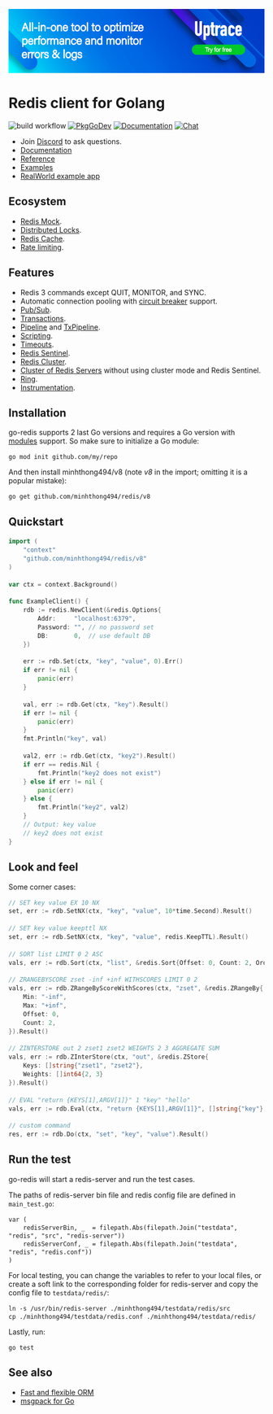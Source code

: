 <p align="center">
  <a href="https://uptrace.dev/?utm_source=gh-redis&utm_campaign=gh-redis-banner1">
    <img src="https://raw.githubusercontent.com/uptrace/roadmap/master/banner1.png" alt="All-in-one tool to optimize performance and monitor errors & logs">
  </a>
</p>

# Redis client for Golang

![build workflow](https://github.com/minhthong494/redis/actions/workflows/build.yml/badge.svg)
[![PkgGoDev](https://pkg.go.dev/badge/github.com/minhthong494/redis/v8)](https://pkg.go.dev/github.com/minhthong494/redis/v8?tab=doc)
[![Documentation](https://img.shields.io/badge/redis-documentation-informational)](https://redis.uptrace.dev/)
[![Chat](https://discordapp.com/api/guilds/752070105847955518/widget.png)](https://discord.gg/rWtp5Aj)

- Join [Discord](https://discord.gg/rWtp5Aj) to ask questions.
- [Documentation](https://redis.uptrace.dev)
- [Reference](https://pkg.go.dev/github.com/minhthong494/redis/v8?tab=doc)
- [Examples](https://pkg.go.dev/github.com/minhthong494/redis/v8?tab=doc#pkg-examples)
- [RealWorld example app](https://github.com/uptrace/go-treemux-realworld-example-app)

## Ecosystem

- [Redis Mock](https://github.com/minhthong494/redismock).
- [Distributed Locks](https://github.com/bsm/redislock).
- [Redis Cache](https://github.com/minhthong494/cache).
- [Rate limiting](https://github.com/minhthong494/redis_rate).

## Features

- Redis 3 commands except QUIT, MONITOR, and SYNC.
- Automatic connection pooling with
  [circuit breaker](https://en.wikipedia.org/wiki/Circuit_breaker_design_pattern) support.
- [Pub/Sub](https://pkg.go.dev/github.com/minhthong494/redis/v8?tab=doc#PubSub).
- [Transactions](https://pkg.go.dev/github.com/minhthong494/redis/v8?tab=doc#example-Client-TxPipeline).
- [Pipeline](https://pkg.go.dev/github.com/minhthong494/redis/v8?tab=doc#example-Client-Pipeline)
  and
  [TxPipeline](https://pkg.go.dev/github.com/minhthong494/redis/v8?tab=doc#example-Client-TxPipeline).
- [Scripting](https://pkg.go.dev/github.com/minhthong494/redis/v8?tab=doc#Script).
- [Timeouts](https://pkg.go.dev/github.com/minhthong494/redis/v8?tab=doc#Options).
- [Redis Sentinel](https://pkg.go.dev/github.com/minhthong494/redis/v8?tab=doc#NewFailoverClient).
- [Redis Cluster](https://pkg.go.dev/github.com/minhthong494/redis/v8?tab=doc#NewClusterClient).
- [Cluster of Redis Servers](https://pkg.go.dev/github.com/minhthong494/redis/v8?tab=doc#example-NewClusterClient--ManualSetup)
  without using cluster mode and Redis Sentinel.
- [Ring](https://pkg.go.dev/github.com/minhthong494/redis/v8?tab=doc#NewRing).
- [Instrumentation](https://pkg.go.dev/github.com/minhthong494/redis/v8?tab=doc#ex-package--Instrumentation).

## Installation

go-redis supports 2 last Go versions and requires a Go version with
[modules](https://github.com/golang/go/wiki/Modules) support. So make sure to initialize a Go
module:

```shell
go mod init github.com/my/repo
```

And then install minhthong494/v8 (note _v8_ in the import; omitting it is a popular mistake):

```shell
go get github.com/minhthong494/redis/v8
```

## Quickstart

```go
import (
    "context"
    "github.com/minhthong494/redis/v8"
)

var ctx = context.Background()

func ExampleClient() {
    rdb := redis.NewClient(&redis.Options{
        Addr:     "localhost:6379",
        Password: "", // no password set
        DB:       0,  // use default DB
    })

    err := rdb.Set(ctx, "key", "value", 0).Err()
    if err != nil {
        panic(err)
    }

    val, err := rdb.Get(ctx, "key").Result()
    if err != nil {
        panic(err)
    }
    fmt.Println("key", val)

    val2, err := rdb.Get(ctx, "key2").Result()
    if err == redis.Nil {
        fmt.Println("key2 does not exist")
    } else if err != nil {
        panic(err)
    } else {
        fmt.Println("key2", val2)
    }
    // Output: key value
    // key2 does not exist
}
```

## Look and feel

Some corner cases:

```go
// SET key value EX 10 NX
set, err := rdb.SetNX(ctx, "key", "value", 10*time.Second).Result()

// SET key value keepttl NX
set, err := rdb.SetNX(ctx, "key", "value", redis.KeepTTL).Result()

// SORT list LIMIT 0 2 ASC
vals, err := rdb.Sort(ctx, "list", &redis.Sort{Offset: 0, Count: 2, Order: "ASC"}).Result()

// ZRANGEBYSCORE zset -inf +inf WITHSCORES LIMIT 0 2
vals, err := rdb.ZRangeByScoreWithScores(ctx, "zset", &redis.ZRangeBy{
    Min: "-inf",
    Max: "+inf",
    Offset: 0,
    Count: 2,
}).Result()

// ZINTERSTORE out 2 zset1 zset2 WEIGHTS 2 3 AGGREGATE SUM
vals, err := rdb.ZInterStore(ctx, "out", &redis.ZStore{
    Keys: []string{"zset1", "zset2"},
    Weights: []int64{2, 3}
}).Result()

// EVAL "return {KEYS[1],ARGV[1]}" 1 "key" "hello"
vals, err := rdb.Eval(ctx, "return {KEYS[1],ARGV[1]}", []string{"key"}, "hello").Result()

// custom command
res, err := rdb.Do(ctx, "set", "key", "value").Result()
```

## Run the test

go-redis will start a redis-server and run the test cases.

The paths of redis-server bin file and redis config file are defined in `main_test.go`:

```
var (
	redisServerBin, _  = filepath.Abs(filepath.Join("testdata", "redis", "src", "redis-server"))
	redisServerConf, _ = filepath.Abs(filepath.Join("testdata", "redis", "redis.conf"))
)
```

For local testing, you can change the variables to refer to your local files, or create a soft link
to the corresponding folder for redis-server and copy the config file to `testdata/redis/`:

```
ln -s /usr/bin/redis-server ./minhthong494/testdata/redis/src
cp ./minhthong494/testdata/redis.conf ./minhthong494/testdata/redis/
```

Lastly, run:

```
go test
```

## See also

- [Fast and flexible ORM](https://github.com/uptrace/bun)
- [msgpack for Go](https://github.com/vmihailenco/msgpack)
